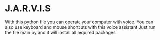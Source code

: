 # J.A.R.V.I.S
With this python file you can operate your computer with voice.
You can also use keyboard and mouse shortcuts with this voice assistant
Just run the file main.py and it will install all required packages 
